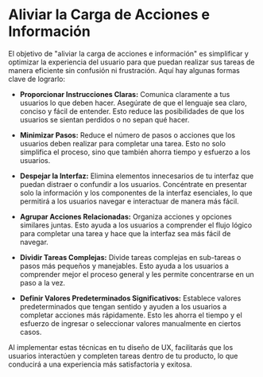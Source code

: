 # Aliviar la Carga de Acciones e Información

El objetivo de "aliviar la carga de acciones e información" es simplificar y optimizar la experiencia del usuario para que puedan realizar sus tareas de manera eficiente sin confusión ni frustración. Aquí hay algunas formas clave de lograrlo:

- **Proporcionar Instrucciones Claras:** Comunica claramente a tus usuarios lo que deben hacer. Asegúrate de que el lenguaje sea claro, conciso y fácil de entender. Esto reduce las posibilidades de que los usuarios se sientan perdidos o no sepan qué hacer.

- **Minimizar Pasos:** Reduce el número de pasos o acciones que los usuarios deben realizar para completar una tarea. Esto no solo simplifica el proceso, sino que también ahorra tiempo y esfuerzo a los usuarios.

- **Despejar la Interfaz:** Elimina elementos innecesarios de tu interfaz que puedan distraer o confundir a los usuarios. Concéntrate en presentar solo la información y los componentes de la interfaz esenciales, lo que permitirá a los usuarios navegar e interactuar de manera más fácil.

- **Agrupar Acciones Relacionadas:** Organiza acciones y opciones similares juntas. Esto ayuda a los usuarios a comprender el flujo lógico para completar una tarea y hace que la interfaz sea más fácil de navegar.

- **Dividir Tareas Complejas:** Divide tareas complejas en sub-tareas o pasos más pequeños y manejables. Esto ayuda a los usuarios a comprender mejor el proceso general y les permite concentrarse en un paso a la vez.

- **Definir Valores Predeterminados Significativos:** Establece valores predeterminados que tengan sentido y ayuden a los usuarios a completar acciones más rápidamente. Esto les ahorra el tiempo y el esfuerzo de ingresar o seleccionar valores manualmente en ciertos casos.

Al implementar estas técnicas en tu diseño de UX, facilitarás que los usuarios interactúen y completen tareas dentro de tu producto, lo que conducirá a una experiencia más satisfactoria y exitosa.
